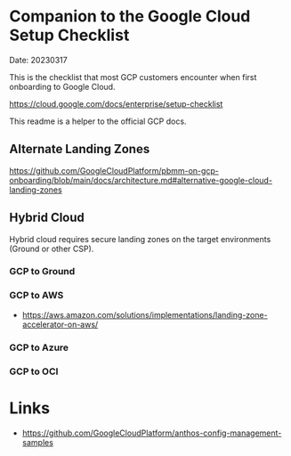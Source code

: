 # Companion to the Google Cloud Setup Checklist
Date: 20230317

This is the checklist that most GCP customers encounter when first onboarding to Google Cloud.

https://cloud.google.com/docs/enterprise/setup-checklist

This readme is a helper to the official GCP docs.


## Alternate Landing Zones
https://github.com/GoogleCloudPlatform/pbmm-on-gcp-onboarding/blob/main/docs/architecture.md#alternative-google-cloud-landing-zones


## Hybrid Cloud
Hybrid cloud requires secure landing zones on the target environments (Ground or other CSP).

### GCP to Ground
### GCP to AWS
- https://aws.amazon.com/solutions/implementations/landing-zone-accelerator-on-aws/
### GCP to Azure
### GCP to OCI


# Links
- https://github.com/GoogleCloudPlatform/anthos-config-management-samples

